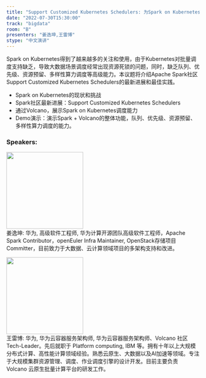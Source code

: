 ```yaml
---
title: "Support Customized Kubernetes Schedulers: 为Spark on Kubernetes提供更完善的调度能力"
date: "2022-07-30T15:30:00"
track: "bigdata"
room: "B"
presenters: "姜逸坤,王雷博"
stype: "中文演讲"
---
```

Spark on Kubernetes得到了越来越多的关注和使用，由于Kubernetes对批量调度支持缺乏，导致大数据场景调度经常出现资源死锁的问题，同时，缺乏队列、优先级、资源预留、多样性算力调度等高级能力。本议题将介绍Apache Spark社区Support Customized Kubernetes Schedulers的最新进展和最佳实践。

- Spark on Kubernetes的现状和挑战
- Spark社区最新进展：Support Customized Kubernetes Schedulers
- 通过Volcano，展示Spark on Kubernetes调度能力
- Demo演示：演示Spark + Volcano的整体功能，队列、优先级、资源预留、多样性算力调度的能力。
 ### Speakers: 
 <img src="images/speaker/1202.png" width="200" /><br>姜逸坤: 华为, 高级软件工程师, 华为计算开源团队高级软件工程师，Apache Spark Contributor，openEuler Infra Maintainer, OpenStack存储项目Committer，目前致力于大数据、云计算领域项目的多架构支持和改进。

 <img src="images/speaker/1202_2.png" width="200" /><br>王雷博: 华为, 华为云容器服务架构师, 华为云容器服务架构师、Volcano 社区 Tech-Leader。先后就职于 Platform computing, IBM 等。拥有十年以上大规模分布式计算、高性能计算领域经验。熟悉云原生、大数据以及AI加速等领域。专注于大规模集群资源管理、调度、作业调度引擎的设计开发。目前主要负责 Volcano 云原生批量计算平台的研发工作。

 